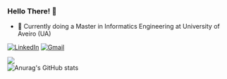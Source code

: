 ### Hello There! 👋
- 🌱 Currently doing a Master in Informatics Engineering at University of Aveiro (UA)

[![LinkedIn](https://img.shields.io/badge/linkedin-%230077B5.svg?style=for-the-badge&logo=linkedin&logoColor=white)](https://www.linkedin.com/in/joão-soares-2a265b174)
[![Gmail](https://img.shields.io/badge/Gmail-D14836?style=for-the-badge&logo=gmail&logoColor=white)](mailto:joaots002@gmail.com)

<!--
**JoaoTS20/JoaoTS20** is a ✨ _special_ ✨ repository because its `README.md` (this file) appears on your GitHub profile.

Here are some ideas to get you started:

- 🔭 I’m currently working on ...
- 🌱 I’m currently learning ...
- 👯 I’m looking to collaborate on ...
- 🤔 I’m looking for help with ...
- 💬 Ask me about ...
- 📫 How to reach me: ...
- 😄 Pronouns: ...
- ⚡ Fun fact: ...
-->

![](https://komarev.com/ghpvc/?username=JoaoTS20)
<br>
![Anurag's GitHub stats](https://github-readme-stats.vercel.app/api?username=JoaoTS20&theme=dark&show_icons=true)

